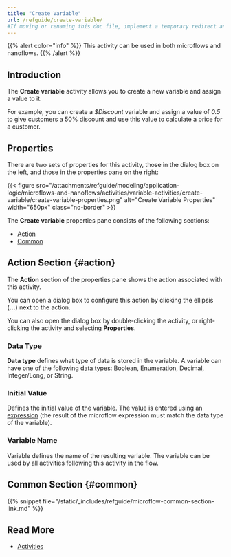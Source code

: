 ```yaml
---
title: "Create Variable"
url: /refguide/create-variable/
#If moving or renaming this doc file, implement a temporary redirect and let the respective team know they should update the URL in the product. See Mapping to Products for more details.
---
```


{{% alert color="info" %}}
This activity can be used in both microflows and nanoflows.
{{% /alert %}}

## Introduction

The **Create variable** activity allows you to create a new variable and assign a value to it. 

For example, you can create a *$Discount* variable and assign a value of *0.5* to give customers a 50% discount and use this value to calculate a price for a customer.

## Properties

There are two sets of properties for this activity, those in the dialog box on the left, and those in the properties pane on the right:

{{< figure src="/attachments/refguide/modeling/application-logic/microflows-and-nanoflows/activities/variable-activities/create-variable/create-variable-properties.png" alt="Create Variable Properties" width="650px" class="no-border" >}}

The **Create variable** properties pane consists of the following sections:

* [Action](#action)
* [Common](#common)

## Action Section {#action}

The **Action** section of the properties pane shows the action associated with this activity.

You can open a dialog box to configure this action by clicking the ellipsis (**…**) next to the action.

You can also open the dialog box by double-clicking the activity, or right-clicking the activity and selecting **Properties**.

### Data Type

**Data type** defines what type of data is stored in the variable. A variable can have one of the following [data types](/refguide/data-types/): Boolean, Enumeration, Decimal, Integer/Long, or String.

### Initial Value

Defines the initial value of the variable. The value is entered using an [expression](/refguide/expressions/) (the result of the microflow expression must match the data type of the variable).

### Variable Name

Variable defines the name of the resulting variable. The variable can be used by all activities following this activity in the flow.

## Common Section {#common}

{{% snippet file="/static/_includes/refguide/microflow-common-section-link.md" %}}

## Read More

* [Activities](/refguide/activities/)
